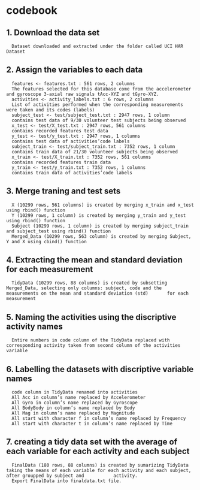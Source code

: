 
# codebook

## 1. Download the data set
      Dataset downloaded and extracted under the folder called UCI HAR Dataset
## 2. Assign the variables to each data
      features <- features.txt : 561 rows, 2 columns
      The features selected for this database come from the accelerometer and gyroscope 3-axial raw signals tAcc-XYZ and tGyro-XYZ.
      activities <- activity_labels.txt : 6 rows, 2 columns
      List of activities performed when the corresponding measurements were taken and its codes (labels)
      subject_test <- test/subject_test.txt : 2947 rows, 1 column
      contains test data of 9/30 volunteer test subjects being observed
      x_test <- test/X_test.txt : 2947 rows, 561 columns
      contains recorded features test data
      y_test <- test/y_test.txt : 2947 rows, 1 columns
      contains test data of activities’code labels
      subject_train <- test/subject_train.txt : 7352 rows, 1 column
      contains train data of 21/30 volunteer subjects being observed
      x_train <- test/X_train.txt : 7352 rows, 561 columns
      contains recorded features train data
      y_train <- test/y_train.txt : 7352 rows, 1 columns
      contains train data of activities’code labels
      
## 3. Merge traning and test sets
      X (10299 rows, 561 columns) is created by merging x_train and x_test using rbind() function
      Y (10299 rows, 1 column) is created by merging y_train and y_test using rbind() function
      Subject (10299 rows, 1 column) is created by merging subject_train and subject_test using rbind() function
      Merged_Data (10299 rows, 563 column) is created by merging Subject, Y and X using cbind() function

## 4. Extracting the mean and standard deviation for each measurement
      TidyData (10299 rows, 88 columns) is created by subsetting Merged_Data, selecting only columns: subject, code and the measurements on the mean and standard deviation (std)       for each measurement

## 5. Naming the activities using the discriptive activity names
      Entire numbers in code column of the TidyData replaced with corresponding activity taken from second column of the activities variable

## 6. Labelling the datasets with discriptive variable names
      code column in TidyData renamed into activities
      All Acc in column’s name replaced by Accelerometer
      All Gyro in column’s name replaced by Gyroscope
      All BodyBody in column’s name replaced by Body
      All Mag in column’s name replaced by Magnitude
      All start with character f in column’s name replaced by Frequency
      All start with character t in column’s name replaced by Time

## 7. creating a tidy data set with the average of each variable for each activity and each subject
      FinalData (180 rows, 88 columns) is created by sumarizing TidyData taking the means of each variable for each activity and each subject, after groupped by subject and           activity.     
      Export FinalData into finaldata.txt file.


